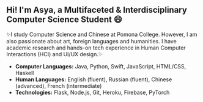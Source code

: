 ## Hi! I'm Asya, a Multifaceted & Interdisciplinary Computer Science Student 😄



✨I study Computer Science and Chinese at Pomona College. However, I am also passionate about art, foreign languages and humanities. I have academic research and hands-on tech experience in Human Computer Interactions (HCI) and UI/UX design.✨ 

- **Computer Languages:** Java, Python, Swift, JavaScript, HTML/CSS, Haskell 
- **Human Languages:** English (fluent), Russian (fluent), Chinese (advanced), French (intermediate)
- **Technologies:** Flask, Node.js, Git, Heroku, Firebase, PyTorch



<!--
**asyalyu/asyalyu** is a ✨ _special_ ✨ repository because its `README.md` (this file) appears on your GitHub profile.

Here are some ideas to get you started:

- 🔭 I’m currently working on ...
- 🌱 I’m currently learning ...
- 👯 I’m looking to collaborate on ...
- 🤔 I’m looking for help with ...
- 💬 Ask me about ...
- 📫 How to reach me: ...
- 😄 Pronouns: ...
- ⚡ Fun fact: ...
-->
